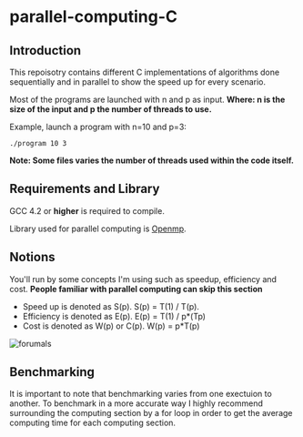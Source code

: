 
# parallel-computing-C

## Introduction

This repoisotry contains different C implementations of algorithms done sequentially and in parallel to show the speed up for every scenario.

Most of the programs are launched with n and p as input.
**Where: n is the size of the input and p the number of threads to use.**

Example, launch a program with n=10 and p=3:

`./program 10 3`

**Note: Some files varies the number of threads used within the code itself.**

## Requirements and Library

GCC 4.2 or **higher** is required to compile.

Library used for parallel computing is [Openmp](https://www.openmp.org/).

## Notions

You'll run by some concepts I'm using such as speedup, efficiency and cost.
**People familiar with parallel computing can skip this section**

- Speed up is denoted as S(p). S(p) = T(1) / T(p).
- Efficiency is denoted as E(p). E(p) = T(1) / p*(Tp)
- Cost is denoted as W(p) or C(p). W(p) = p*T(p)

![forumals](https://images.slideplayer.com/33/8243710/slides/slide_12.jpg)

## Benchmarking

It is important to note that benchmarking varies from one exectuion to another. To benchmark in a more accurate way I highly recommend surrounding the computing section by a for loop in order to get the average computing time for each computing section.
